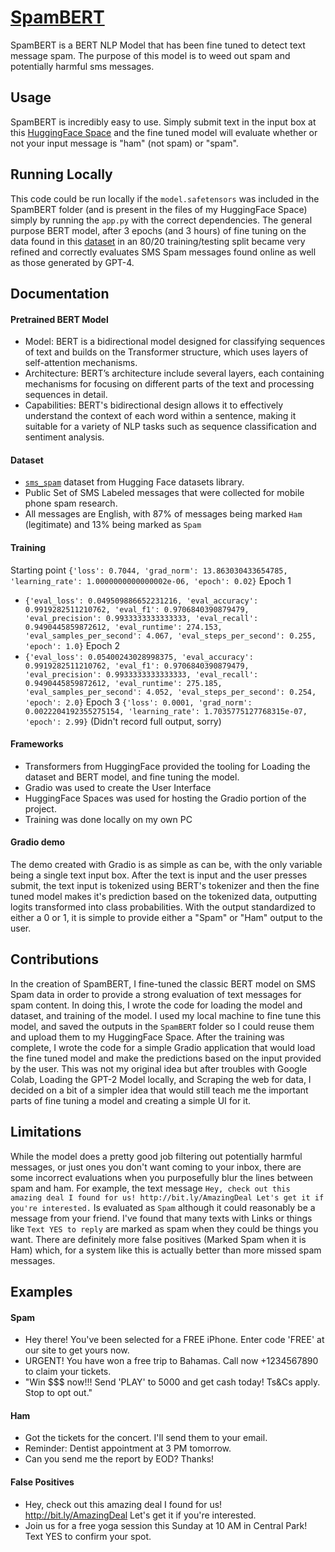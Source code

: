 # [SpamBERT](https://huggingface.co/spaces/joemmalatesta/SpamBERT)
SpamBERT is a BERT NLP Model that has been fine tuned to detect text message spam. The purpose of this model is to weed out spam and potentially harmful sms messages.

## Usage
SpamBERT is incredibly easy to use. Simply submit text in the input box at this [HuggingFace Space](https://huggingface.co/spaces/joemmalatesta/SpamBERT) and the fine tuned model will evaluate whether or not your input message is "ham" (not spam) or "spam". 

## Running Locally
This code could be run locally if the `model.safetensors` was included in the SpamBERT folder (and is present in the files of my HuggingFace Space) simply by running the `app.py` with the correct dependencies. The general purpose BERT model, after 3 epochs (and 3 hours) of fine tuning on the data found in this [dataset](https://huggingface.co/datasets/sms_spam) in an 80/20 training/testing split became very refined and correctly evaluates SMS Spam messages found online as well as those generated by GPT-4.

## Documentation
#### Pretrained BERT Model
- Model: BERT is a bidirectional model designed for classifying sequences of text and builds on the Transformer structure, which uses layers of self-attention mechanisms.
- Architecture: BERT’s architecture include several layers, each containing mechanisms for focusing on different parts of the text and processing sequences in detail.
- Capabilities: BERT's bidirectional design allows it to effectively understand the context of each word within a sentence, making it suitable for a variety of NLP tasks such as sequence classification and sentiment analysis.

#### Dataset
- [`sms_spam`](https://huggingface.co/datasets/sms_spam) dataset from Hugging Face datasets library.
- Public Set of SMS Labeled messages that were collected for mobile phone spam research. 
- All messages are English, with 87% of messages being marked `Ham` (legitimate) and 13% being marked as `Spam`

#### Training
Starting point
`{'loss': 0.7044, 'grad_norm': 13.863030433654785, 'learning_rate': 1.0000000000000002e-06, 'epoch': 0.02}`
Epoch 1
- `{'eval_loss': 0.049509886652231216, 'eval_accuracy': 0.9919282511210762, 'eval_f1': 0.9706840390879479, 'eval_precision': 0.9933333333333333, 'eval_recall': 0.9490445859872612, 'eval_runtime': 274.153, 'eval_samples_per_second': 4.067, 'eval_steps_per_second': 0.255, 'epoch': 1.0}`
Epoch 2
- `{'eval_loss': 0.05400243028998375, 'eval_accuracy': 0.9919282511210762, 'eval_f1': 0.9706840390879479, 'eval_precision': 0.9933333333333333, 'eval_recall': 0.9490445859872612, 'eval_runtime': 275.185, 'eval_samples_per_second': 4.052, 'eval_steps_per_second': 0.254, 'epoch': 2.0}`
Epoch 3
`{'loss': 0.0001, 'grad_norm': 0.0022204192355275154, 'learning_rate': 1.7035775127768315e-07, 'epoch': 2.99}` (Didn't record full output, sorry)

#### Frameworks
- Transformers from HuggingFace provided the tooling for Loading the dataset and BERT model, and fine tuning the model. 
- Gradio was used to create the User Interface 
- HuggingFace Spaces was used for hosting the Gradio portion of the project.
- Training was done locally on my own PC 
  
#### Gradio demo
The demo created with Gradio is as simple as can be, with the only variable being a single text input box. After the text is input and the user presses submit, the text input is tokenized using BERT's tokenizer and then the fine tuned model makes it's prediction based on the tokenized data, outputting logits transformed into class probabilities. With the output standardized to either a 0 or 1, it is simple to provide either a "Spam" or "Ham" output to the user.

## Contributions
In the creation of SpamBERT, I fine-tuned the classic BERT model on SMS Spam data in order to provide a strong evaluation of text messages for spam content. In doing this, I wrote the code for loading the model and dataset, and training of the model. I used my local machine to fine tune this model, and saved the outputs in the `SpamBERT` folder so I could reuse them and upload them to my HuggingFace Space. After the training was complete, I wrote the code for a simple Gradio application that would load the fine tuned model and make the predictions based on the input provided by the user. This was not my original idea but after troubles with Google Colab, Loading the GPT-2 Model locally, and Scraping the web for data, I decided on a bit of a simpler idea that would still teach me the important parts of fine tuning a model and creating a simple UI for it.


## Limitations
While the model does a pretty good job filtering out potentially harmful messages, or just ones you don't want coming to your inbox, there are some incorrect evaluations when you purposefully blur the lines between spam and ham. For example, the text message `Hey, check out this amazing deal I found for us! http://bit.ly/AmazingDeal Let's get it if you're interested.` Is evaluated as `Spam` although it could reasonably be a message from your friend. I've found that many texts with Links or things like `Text YES to reply` are marked as spam when they could be things you want. There are definitely more false positives (Marked Spam when it is Ham) which, for a system like this is actually better than more missed spam messages.

## Examples
#### Spam
- Hey there! You've been selected for a FREE iPhone. Enter code 'FREE' at our site to get yours now.
- URGENT! You have won a free trip to Bahamas. Call now +1234567890 to claim your tickets.
- "Win $$$ now!!! Send 'PLAY' to 5000 and get cash today! Ts&Cs apply. Stop to opt out." 
#### Ham
- Got the tickets for the concert. I'll send them to your email.
- Reminder: Dentist appointment at 3 PM tomorrow.
- Can you send me the report by EOD? Thanks!
#### False Positives
- Hey, check out this amazing deal I found for us! http://bit.ly/AmazingDeal Let's get it if you're interested.
- Join us for a free yoga session this Sunday at 10 AM in Central Park! Text YES to confirm your spot.

